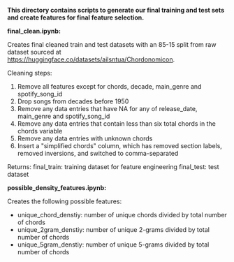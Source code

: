 **This directory contains scripts to generate our final training and test sets and create features for final feature selection.**



**final\_clean.ipynb:**

Creates final cleaned train and test datasets with an 85-15 split from raw dataset sourced at https://huggingface.co/datasets/ailsntua/Chordonomicon.



Cleaning steps:

1. Remove all features except for chords, decade, main\_genre and spotify\_song\_id
2. Drop songs from decades before 1950
3. Remove any data entries that have NA for any of release\_date, main\_genre and spotify\_song\_id
4. Remove any data entries that contain less than six total chords in the chords variable
5. Remove any data entries with unknown chords
6. Insert a "simplified chords" column, which has removed section labels, removed inversions, and switched to comma-separated

Returns:
final_train: training dataset for feature engineering
final_test: test dataset



**possible\_density\_features.ipynb:**

Creates the following possible features:

* unique_chord_denstiy: number of unique chords divided by total number of chords
* unique_2gram_denstiy: number of unique 2-grams divided by total number of chords
* unique_5gram_denstiy: number of unique 5-grams divided by total number of chords







